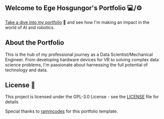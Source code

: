 ## Welcome to Ege Hosgungor's Portfolio 💻/⚙️
[Take a dive into my portfolio](https://hsgngr.github.io/hosgungor/) 🔗 and see how I'm making an impact in the world of AI and robotics. 

## About the Portfolio
This is the hub of my professional journey as a Data Scientist/Mechanical Engineer. From developing hardware devices for VR to solving complex data science problems, I'm passionate about harnessing the full potential of technology and data.

## License 📄
This project is licensed under the GPL-3.0 License - see the [LICENSE](LICENSE) file for details

Special thanks to [rammcodes](https://github.com/rammcodes/Dopefolio) for this portfolio template.


